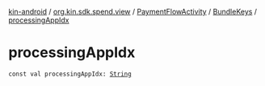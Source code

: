 [kin-android](../../../index.md) / [org.kin.sdk.spend.view](../../index.md) / [PaymentFlowActivity](../index.md) / [BundleKeys](index.md) / [processingAppIdx](./processing-app-idx.md)

# processingAppIdx

`const val processingAppIdx: `[`String`](https://kotlinlang.org/api/latest/jvm/stdlib/kotlin/-string/index.html)
